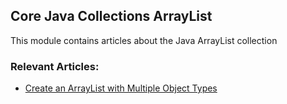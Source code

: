 ## Core Java Collections ArrayList

This module contains articles about the Java ArrayList collection

### Relevant Articles:
- [Create an ArrayList with Multiple Object Types](https://www.baeldung.com/arraylist-with-multiple-object-types)

